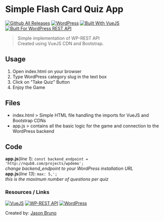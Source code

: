 # Simple Flash Card Quiz App
[![Github All Releases](https://img.shields.io/github/downloads/jcwebhole/VueWP-Simple-Flash-Card-Quiz-App/total.svg?style=social)]() [![WordPress](https://img.shields.io/wordpress/v/akismet.svg?style=social)]() [![Built With VueJS](https://img.shields.io/badge/BuiltWith-VueJS-brightgreen.svg)]() [![Built For WordPress REST API](https://img.shields.io/badge/BuiltFor-WP-REST-APIT-lightgrey.svg)]()

>Simple implementation of WP-REST API  
Created using VueJS CDN and Bootstrap. 


## Usage
1. Open index.html on your browser
2. Type WordPress category slug in the text box
3. Click on "Take Quiz" Button
4. Enjoy the Game

## Files
* index.html > Simple HTML file handling the imports for VueJS and Bootstrap CDNs  
* app.js > contains all the basic logic for the game and connection to the WordPress backend  

## Code
**app.js**(*line 1*): `const backend_endpoint = 'http://nqub8.com/projects/wpdemo';`  
*change backend_endpoint to your WordPress installation URL*  
**app.js**(*line 13*): `max: 5,';`  
*this is the maximum number of questions per quiz*  


### Resources / Links
[![VueJS](https://vuejs.org/images/logo.png)](https://vuejs.org/)
[![WP-REST API](http://v2.wp-api.org/assets/images/banner.jpg)](http://v2.wp-api.org/)
[![WordPress](https://s.w.org/about/images/logos/wordpress-logo-hoz-rgb.png)](https://wordpress.org)

Created by: [Jason Bruno](https://jasonbruno.net)